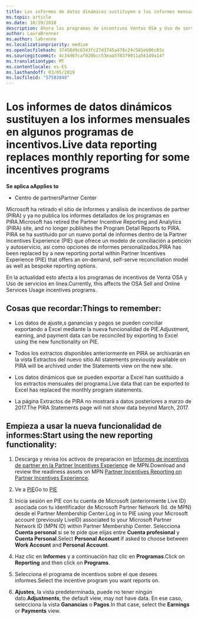 ```yaml
---
title: Los informes de datos dinámicos sustituyen a los informes mensuales en algunos programas de incentivos | Centro de partners
ms.topic: article
ms.date: 10/29/2018
description: Ahora los programas de incentivos Ventas OSA y Uso de servicios en línea pueden obtener informes de datos dinámicos.
author: LauraBrenner
ms.author: labrenne
ms.localizationpriority: medium
ms.openlocfilehash: 37458d9c6343fc27d3745a478c24c581eb06c03c
ms.sourcegitcommit: 4c34d6fcaf020bcc53eaa5f0379011a56149a14f
ms.translationtype: MT
ms.contentlocale: es-ES
ms.lasthandoff: 03/05/2019
ms.locfileid: "57583848"
---
```

# <a name="live-data-reporting-replaces-monthly-reporting-for-some-incentives-programs"></a><span data-ttu-id="cb57a-103">Los informes de datos dinámicos sustituyen a los informes mensuales en algunos programas de incentivos.</span><span class="sxs-lookup"><span data-stu-id="cb57a-103">Live data reporting replaces monthly reporting for some incentives programs</span></span>

<span data-ttu-id="cb57a-104">**Se aplica a**</span><span class="sxs-lookup"><span data-stu-id="cb57a-104">**Applies to**</span></span>

-  <span data-ttu-id="cb57a-105">Centro de partners</span><span class="sxs-lookup"><span data-stu-id="cb57a-105">Partner Center</span></span>

<span data-ttu-id="cb57a-106">Microsoft ha retirado el sitio de Informes y análisis de incentivos de partner (PIRA) y ya no publica los informes detallados de los programas en PIRA.</span><span class="sxs-lookup"><span data-stu-id="cb57a-106">Microsoft has retired the Partner Incentive Reporting and Analytics (PIRA) site, and no longer publishes the Program Detail Reports to PIRA.</span></span> <span data-ttu-id="cb57a-107">PIRA se ha sustituido por un nuevo portal de informes dentro de la Partner Incentives Experience (PIE) que ofrece un modelo de conciliación a petición y autoservicio, así como opciones de informes personalizados.</span><span class="sxs-lookup"><span data-stu-id="cb57a-107">PIRA has been replaced by a new reporting portal within Partner Incentives Experience (PIE) that offers an on-demand, self-serve reconciliation model as well as bespoke reporting options.</span></span> 

<span data-ttu-id="cb57a-108">En la actualidad esto afecta a los programas de incentivos de Venta OSA y Uso de servicios en línea.</span><span class="sxs-lookup"><span data-stu-id="cb57a-108">Currently, this affects the OSA Sell and Online Services Usage incentives programs.</span></span>

## <a name="things-to-remember"></a><span data-ttu-id="cb57a-109">Cosas que recordar:</span><span class="sxs-lookup"><span data-stu-id="cb57a-109">Things to remember:</span></span> 

- <span data-ttu-id="cb57a-110">Los datos de ajuste,s ganancias y pagos se pueden conciliar exportando a Excel mediante la nueva funcionalidad de PIE.</span><span class="sxs-lookup"><span data-stu-id="cb57a-110">Adjustment, earning, and payment data can be reconciled by exporting to Excel using the new functionality on PIE.</span></span>

- <span data-ttu-id="cb57a-111">Todos los extractos disponibles anteriormente en PIRA se archivarán en la vista Extractos del nuevo sitio.</span><span class="sxs-lookup"><span data-stu-id="cb57a-111">All statements previously available on PIRA will be archived under the Statements view on the new site.</span></span> 

- <span data-ttu-id="cb57a-112">Los datos dinámicos que se pueden exportar a Excel han sustituido a los extractos mensuales del programa.</span><span class="sxs-lookup"><span data-stu-id="cb57a-112">Live data that can be exported to Excel has replaced the monthly program statements.</span></span>

- <span data-ttu-id="cb57a-113">La página Extractos de PIRA no mostrará a datos posteriores a marzo de 2017.</span><span class="sxs-lookup"><span data-stu-id="cb57a-113">The PIRA Statements page will not show data beyond March, 2017.</span></span>
 
## <a name="start-using-the-new-reporting-functionality"></a><span data-ttu-id="cb57a-114">Empieza a usar la nueva funcionalidad de informes:</span><span class="sxs-lookup"><span data-stu-id="cb57a-114">Start using the new reporting functionality:</span></span> 

1. <span data-ttu-id="cb57a-115">Descarga y revisa los activos de preparación en [Informes de incentivos de partner en la Partner Incentives Experience](https://aka.ms/osareadiness ) de MPN.</span><span class="sxs-lookup"><span data-stu-id="cb57a-115">Download and review the readiness assets on MPN [Partner Incentives Reporting on Partner Incentives Experience](https://aka.ms/osareadiness ).</span></span>

2. <span data-ttu-id="cb57a-116">Ve a [PIE](https://partnerincentives.microsoft.com/)</span><span class="sxs-lookup"><span data-stu-id="cb57a-116">Go to [PIE](https://partnerincentives.microsoft.com/)</span></span>

3. <span data-ttu-id="cb57a-117">Inicia sesión en PIE con tu cuenta de Microsoft (anteriormente Live ID) asociada con tu identificador de Microsoft Partner Network (Id. de MPN) desde el Partner Membership Center.</span><span class="sxs-lookup"><span data-stu-id="cb57a-117">Log in to PIE using your Microsoft account (previously LiveID) associated to your Microsoft Partner Network ID (MPN ID) within Partner Membership Center.</span></span> <span data-ttu-id="cb57a-118">Selecciona **Cuenta personal** si se te pide que elijas entre **Cuenta profesional** y **Cuenta Personal**.</span><span class="sxs-lookup"><span data-stu-id="cb57a-118">Select **Personal Account** if asked to choose between **Work Account** and **Personal Account**.</span></span>

4. <span data-ttu-id="cb57a-119">Haz clic en **Informes** y a continuación haz clic en **Programas**.</span><span class="sxs-lookup"><span data-stu-id="cb57a-119">Click on **Reporting** and then click on **Programs**.</span></span> 

5. <span data-ttu-id="cb57a-120">Selecciona el programa de incentivos sobre el que desees informes.</span><span class="sxs-lookup"><span data-stu-id="cb57a-120">Select the incentive program you want reports on.</span></span> 

6. <span data-ttu-id="cb57a-121">**Ajustes**, la vista predeterminada, puede no tener ningún dato.</span><span class="sxs-lookup"><span data-stu-id="cb57a-121">**Adjustments**, the default view, may not have data.</span></span>  <span data-ttu-id="cb57a-122">En ese caso, selecciona la vista **Ganancias** o **Pagos**.</span><span class="sxs-lookup"><span data-stu-id="cb57a-122">In that case, select the **Earnings** or **Payments** view.</span></span>


 

 



